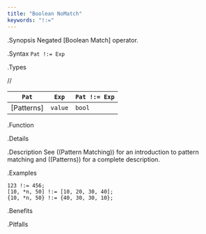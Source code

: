 ```yaml
---
title: "Boolean NoMatch"
keywords: "!:="
---
```


.Synopsis
Negated [Boolean Match] operator.

.Syntax
`Pat !:= Exp`

.Types

//

| `Pat`     | `Exp` |`Pat !:= Exp` |
| --- | --- | --- |
| [Patterns]  | `value` | `bool`           |


.Function

.Details

.Description
See ((Pattern Matching)) for an introduction to pattern matching and ((Patterns)) for a complete description.

.Examples
```rascal-shell
123 !:= 456;
[10, *n, 50] !:= [10, 20, 30, 40];
{10, *n, 50} !:= {40, 30, 30, 10};
```

.Benefits

.Pitfalls

